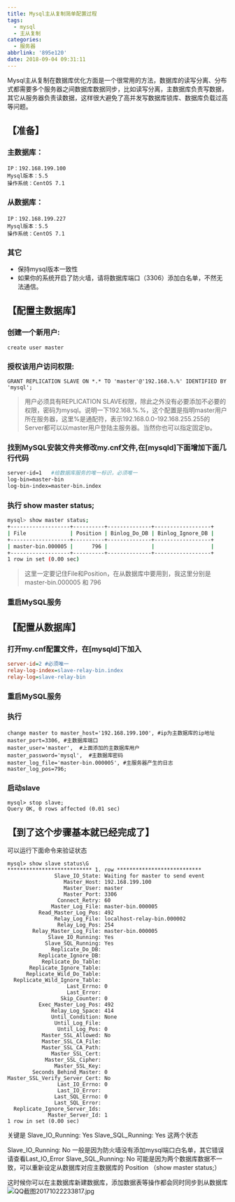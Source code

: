 ```yaml
---
title: Mysql主从复制简单配置过程
tags:
  - mysql
  - 主从复制
categories:
  - 服务器
abbrlink: '895e120'
date: 2018-09-04 09:31:11
---
```


Mysql主从复制在数据库优化方面是一个很常用的方法，数据库的读写分离、分布式都需要多个服务器之间数据库数据同步，比如读写分离，主数据库负责写数据，其它从服务器负责读数据，这样很大避免了高并发写数据库锁库、数据库负载过高等问题。
## 【准备】
### 主数据库：
```
IP：192.168.199.100
Mysql版本：5.5
操作系统：CentOS 7.1
```
### 从数据库：
```
IP：192.168.199.227
Mysql版本：5.5
操作系统：CentOS 7.1
```
### 其它
- 保持mysql版本一致性
- 如果你的系统开启了防火墙，请将数据库端口（3306）添加白名单，不然无法通信。
<!--more-->

## 【配置主数据库】
### 创建一个新用户: 
```shell
create user master
```
### 授权该用户访问权限:
```shell
GRANT REPLICATION SLAVE ON *.* TO 'master'@'192.168.%.%' IDENTIFIED BY 'mysql';
```
> 用户必须具有REPLICATION SLAVE权限，除此之外没有必要添加不必要的权限，密码为mysql。说明一下192.168.%.%，这个配置是指明master用户所在服务器，这里%是通配符，表示192.168.0.0-192.168.255.255的Server都可以以master用户登陆主服务器。当然你也可以指定固定Ip。

### 找到MySQL安装文件夹修改my.cnf文件,在[mysqld]下面增加下面几行代码
```bash
server-id=1   #给数据库服务的唯一标识，必须唯一
log-bin=master-bin
log-bin-index=master-bin.index
```
### 执行 show master status;
```bash
mysql> show master status;
+-------------------+----------+--------------+------------------+
| File              | Position | Binlog_Do_DB | Binlog_Ignore_DB |
+-------------------+----------+--------------+------------------+
| master-bin.000005 |      796 |              |                  |
+-------------------+----------+--------------+------------------+
1 row in set (0.00 sec)
```
> 这里一定要记住File和Position，在从数据库中要用到，我这里分别是 master-bin.000005 和 796
### 重启MySQL服务

## 【配置从数据库】

### 打开my.cnf配置文件，在[mysqld]下加入
```ini
server-id=2 #必须唯一
relay-log-index=slave-relay-bin.index
relay-log=slave-relay-bin
```
### 重启MySQL服务
### 执行
```shell
change master to master_host='192.168.199.100', #ip为主数据库的ip地址
master_port=3306, #主数据库端口
master_user='master',  #上面添加的主数据库用户
master_password='mysql',  #主数据库密码
master_log_file='master-bin.000005', #主服务器产生的日志
master_log_pos=796;
```
### 启动slave
```shell
mysql> stop slave;
Query OK, 0 rows affected (0.01 sec)
```

## 【到了这个步骤基本就已经完成了】
可以运行下面命令来验证状态
```shell
mysql> show slave status\G 
*************************** 1. row ***************************
               Slave_IO_State: Waiting for master to send event
                  Master_Host: 192.168.199.100
                  Master_User: master
                  Master_Port: 3306
                Connect_Retry: 60
              Master_Log_File: master-bin.000005
          Read_Master_Log_Pos: 492
               Relay_Log_File: localhost-relay-bin.000002
                Relay_Log_Pos: 254
        Relay_Master_Log_File: master-bin.000005
             Slave_IO_Running: Yes
            Slave_SQL_Running: Yes
              Replicate_Do_DB: 
          Replicate_Ignore_DB: 
           Replicate_Do_Table: 
       Replicate_Ignore_Table: 
      Replicate_Wild_Do_Table: 
  Replicate_Wild_Ignore_Table: 
                   Last_Errno: 0
                   Last_Error: 
                 Skip_Counter: 0
          Exec_Master_Log_Pos: 492
              Relay_Log_Space: 414
              Until_Condition: None
               Until_Log_File: 
                Until_Log_Pos: 0
           Master_SSL_Allowed: No
           Master_SSL_CA_File: 
           Master_SSL_CA_Path: 
              Master_SSL_Cert: 
            Master_SSL_Cipher: 
               Master_SSL_Key: 
        Seconds_Behind_Master: 0
Master_SSL_Verify_Server_Cert: No
                Last_IO_Errno: 0
                Last_IO_Error: 
               Last_SQL_Errno: 0
               Last_SQL_Error: 
  Replicate_Ignore_Server_Ids: 
             Master_Server_Id: 1
1 row in set (0.00 sec)
```
关键是
Slave_IO_Running: Yes
Slave_SQL_Running: Yes
这两个状态

Slave_IO_Running: No 一般是因为防火墙没有添加mysql端口白名单，其它错误请查看Last_IO_Error
Slave_SQL_Running: No 可能是因为两个数据库数据不一致，可以重新设定从数据库对应主数据库的 Position （show master status;）

这时候你可以在主数据库新建数据库，添加数据表等操作都会同时同步到从数据库
![QQ截图20171022233817.jpg][1]


  [1]: https://img.somsan.cc/images/2018/09/05/JBe.jpg